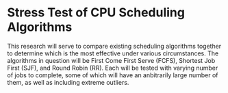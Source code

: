 # Stress Test of CPU Scheduling Algorithms
 This research will serve to compare existing scheduling algorithms together to determine which is the most effective 
under various circumstances. The algorithms in question will be First Come First Serve (FCFS), Shortest Job First (SJF), 
and Round Robin (RR). Each will be tested with varying number of jobs to complete, some of which will have an anbitrarily
large number of them, as well as including extreme outliers.
